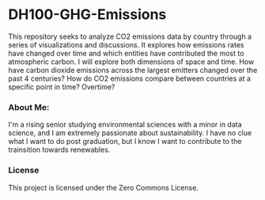 # DH100-GHG-Emissions
  This repository seeks to analyze CO2 emissions data by country through a series of visualizations and discussions. It explores how emissions rates have changed over time and which entities have contributed the most to atmospheric carbon. I will explore both dimensions of space and time. How have carbon dioxide emissions across the largest emitters changed over the past 4 centuries? How do CO2 emissions compare between countries at a specific point in time? Overtime?

 
### About Me:
  I'm a rising senior studying environmental sciences with a minor in data science, and I am extremely passionate about sustainability. I have no clue what I want to do post graduation, but I know I want to contribute to the trainsition towards renewables.


### License
This project is licensed under the Zero Commons License.

